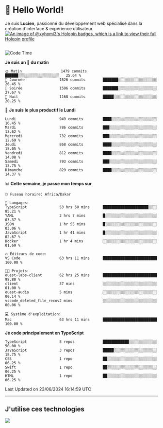 # 👋 Hello World!

Je suis **Lucien**, passionné du développement web spécialisé dans la création d'interface & expérience utilisateur.
[![An image of @xyhomi3's Holopin badges, which is a link to view their full Holopin profile](https://holopin.me/xyhomi3)](https://holopin.io/@xyhomi3)

##

<!--START_SECTION:waka-->
![Code Time](http://img.shields.io/badge/Code%20Time-1%2C431%20hrs%2056%20mins-blue)

**Je suis un 🐤 du matin** 

```text
🌞 Matin                  1479 commits        ██████░░░░░░░░░░░░░░░░░░░   25.64 % 
🌆 Journée                1526 commits        ███████░░░░░░░░░░░░░░░░░░   26.45 % 
🌃 Soirée                 1596 commits        ███████░░░░░░░░░░░░░░░░░░   27.67 % 
🌙 Nuit                   1168 commits        █████░░░░░░░░░░░░░░░░░░░░   20.25 % 
```
📅 **Je suis le plus productif le Lundi** 

```text
Lundi                    949 commits         ████░░░░░░░░░░░░░░░░░░░░░   16.45 % 
Mardi                    786 commits         ███░░░░░░░░░░░░░░░░░░░░░░   13.62 % 
Mercredi                 732 commits         ███░░░░░░░░░░░░░░░░░░░░░░   12.69 % 
Jeudi                    868 commits         ████░░░░░░░░░░░░░░░░░░░░░   15.05 % 
Vendredi                 812 commits         ████░░░░░░░░░░░░░░░░░░░░░   14.08 % 
Samedi                   793 commits         ███░░░░░░░░░░░░░░░░░░░░░░   13.75 % 
Dimanche                 829 commits         ████░░░░░░░░░░░░░░░░░░░░░   14.37 % 
```


📊 **Cette semaine, je passe mon temps sur** 

```text
🕑︎ Fuseau horaire: Africa/Dakar

💬 Langages: 
TypeScript               53 hrs 50 mins      █████████████████████░░░░   85.21 % 
YAML                     2 hrs 7 mins        █░░░░░░░░░░░░░░░░░░░░░░░░   03.37 % 
JSON                     1 hr 55 mins        █░░░░░░░░░░░░░░░░░░░░░░░░   03.06 % 
JavaScript               1 hr 41 mins        █░░░░░░░░░░░░░░░░░░░░░░░░   02.67 % 
Docker                   1 hr 4 mins         ░░░░░░░░░░░░░░░░░░░░░░░░░   01.69 % 

🔥 Éditeurs de code: 
VS Code                  63 hrs 11 mins      █████████████████████████   100.00 % 

🐱‍💻 Projets: 
ouest-labs-client        62 hrs 25 mins      █████████████████████████   98.80 % 
client                   37 mins             ░░░░░░░░░░░░░░░░░░░░░░░░░   01.00 % 
ouest-audio              5 mins              ░░░░░░░░░░░░░░░░░░░░░░░░░   00.14 % 
vscode_deleted_file_recov2 mins              ░░░░░░░░░░░░░░░░░░░░░░░░░   00.06 % 

💻 Système d'exploitation: 
Mac                      63 hrs 11 mins      █████████████████████████   100.00 % 
```

**Je code principalement en TypeScript** 

```text
TypeScript               8 repos             ████████████░░░░░░░░░░░░░   50.00 % 
JavaScript               3 repos             █████░░░░░░░░░░░░░░░░░░░░   18.75 % 
CSS                      1 repo              ██░░░░░░░░░░░░░░░░░░░░░░░   06.25 % 
Swift                    1 repo              ██░░░░░░░░░░░░░░░░░░░░░░░   06.25 % 
HTML                     1 repo              ██░░░░░░░░░░░░░░░░░░░░░░░   06.25 % 
```




 Last Updated on 23/06/2024 16:14:59 UTC
<!--END_SECTION:waka-->
---

## J'utilise ces technologies

<p align="left">
  <a href="https://skillicons.dev">
    <img src="https://skillicons.dev/icons?i=ts,js,md,scss,tailwind,react,docker,express,astro,vite,nextjs,vercel,figma,ableton" />
  </a>
</p>

